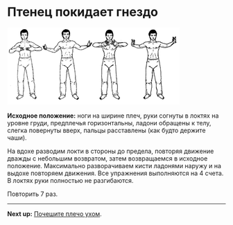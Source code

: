 # Птенец покидает гнездо

![](./img/02.png)

**Исходное положение:** ноги на ширине плеч, руки согнуты в локтях на уровне
груди, предплечья горизонтальны, ладони обращены к телу, слегка повернуты вверх,
пальцы расставлены (как будто держите чаши).

На вдохе разводим локти в стороны до предела, повторяя движение дважды с
небольшим возвратом, затем возвращаемся в исходное положение. Максимально
разворачиваем кисти ладонями наружу и на выдохе повторяем движения. Все
упражнения выполняются на 4 счета. В локтях руки полностью не разгибаются.

Повторить 7 раз.

***

**Next up:** [Почешите плечо ухом](../03).
